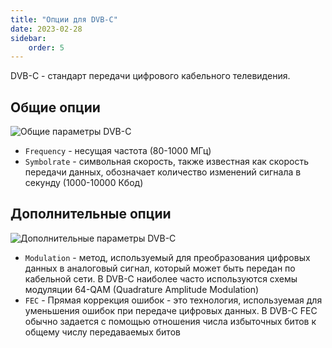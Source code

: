```yaml
---
title: "Опции для DVB-C"
date: 2023-02-28
sidebar:
    order: 5
---
```


DVB-C - стандарт передачи цифрового кабельного телевидения.

## Общие опции[](https://help.cesbo.com/astra/receiving/dvb/c#general-options)

![Общие параметры DVB-C](https://cdn.cesbo.com/help/astra/receiving/dvb/c/general.png)

- `Frequency` - несущая частота (80-1000 МГц)
- `Symbolrate` - символьная скорость, также известная как скорость передачи данных, обозначает количество изменений сигнала в секунду (1000-10000 Кбод)

## Дополнительные опции[](https://help.cesbo.com/astra/receiving/dvb/c#advanced-options)

![Дополнительные параметры DVB-C](https://cdn.cesbo.com/help/astra/receiving/dvb/c/advanced.png)

- `Modulation` - метод, используемый для преобразования цифровых данных в аналоговый сигнал, который может быть передан по кабельной сети. В DVB-C наиболее часто используются схемы модуляции 64-QAM (Quadrature Amplitude Modulation)
- `FEC` - Прямая коррекция ошибок - это технология, используемая для уменьшения ошибок при передаче цифровых данных. В DVB-C FEC обычно задается с помощью отношения числа избыточных битов к общему числу передаваемых битов
